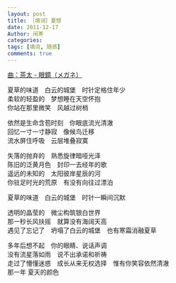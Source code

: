 ```yaml
---
layout: post
title: ［填词］夏想
date: 2011-12-17
Author: 闲茶
categories: 
tags: [填词, 随感]
comments: true
--- 
```

[曲：茶太 - 眼鏡（メガネ）](https://music.163.com/song?id=766324)  
  
夏草的味道　白云的城堡　时针定格住年少  
柔软的轻盈的　梦想睡在天空怀抱  
你站在那里微笑　风越过树梢  
  
依然是生命含苞时刻　你眼底流光清澈  
回忆一寸一寸静寂　像候鸟迁移  
流水屏住呼吸　云层堆叠寂寞  
  
失落的抛弃的　熟悉旋律暗哑光泽  
陈旧的泛黄月色　封印一去经年的歌  
遥远的未知的　太阳彼岸星辰的河  
你驻足时光的荒原　有没有向往过漂泊  
  
夏草的味道　白云的城堡　时针一瞬间沉默  
  
  
透明的晶莹的　微尘构筑银白世界  
那一秒长风扶摇　就算没有海阔天高  
遇见了忘记了　坍塌了白云的城堡　也有寒霜消融夏草  
  
多年后想不起　你的眼睛、说话声调  
没有流星落如雨　说不出承诺和祈祷  
走过了懵懂迷惑　成长从来无权选择　惟有你笑容依然清澈  
那一年 夏天的颜色    
